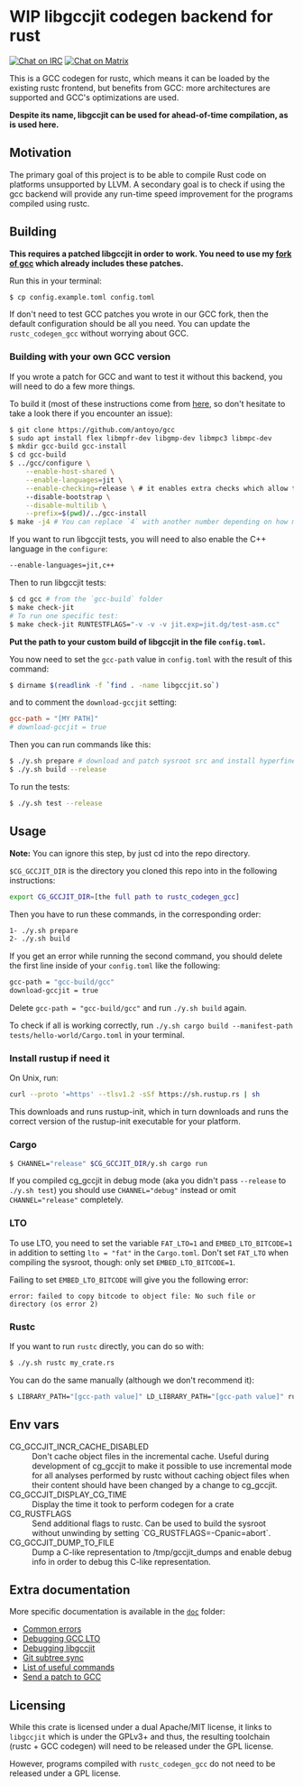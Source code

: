 # WIP libgccjit codegen backend for rust

[![Chat on IRC](https://img.shields.io/badge/irc.libera.chat-%23rustc__codegen__gcc-blue.svg)](https://web.libera.chat/#rustc_codegen_gcc)
[![Chat on Matrix](https://img.shields.io/badge/matrix.org-%23rustc__codegen__gcc-blue.svg)](https://matrix.to/#/#rustc_codegen_gcc:matrix.org)

This is a GCC codegen for rustc, which means it can be loaded by the existing rustc frontend, but benefits from GCC: more architectures are supported and GCC's optimizations are used.

**Despite its name, libgccjit can be used for ahead-of-time compilation, as is used here.**

## Motivation

The primary goal of this project is to be able to compile Rust code on platforms unsupported by LLVM.
A secondary goal is to check if using the gcc backend will provide any run-time speed improvement for the programs compiled using rustc.

## Building

**This requires a patched libgccjit in order to work.
You need to use my [fork of gcc](https://github.com/antoyo/gcc) which already includes these patches.**

Run this in your terminal:

```bash
$ cp config.example.toml config.toml
```

If don't need to test GCC patches you wrote in our GCC fork, then the default configuration should
be all you need. You can update the `rustc_codegen_gcc` without worrying about GCC.

### Building with your own GCC version

If you wrote a patch for GCC and want to test it without this backend, you will need
to do a few more things.

To build it (most of these instructions come from [here](https://gcc.gnu.org/onlinedocs/jit/internals/index.html), so don't hesitate to take a look there if you encounter an issue):

```bash
$ git clone https://github.com/antoyo/gcc
$ sudo apt install flex libmpfr-dev libgmp-dev libmpc3 libmpc-dev
$ mkdir gcc-build gcc-install
$ cd gcc-build
$ ../gcc/configure \
    --enable-host-shared \
    --enable-languages=jit \
    --enable-checking=release \ # it enables extra checks which allow to find bugs
    --disable-bootstrap \
    --disable-multilib \
    --prefix=$(pwd)/../gcc-install
$ make -j4 # You can replace `4` with another number depending on how many cores you have.
```

If you want to run libgccjit tests, you will need to also enable the C++ language in the `configure`:

```bash
--enable-languages=jit,c++
```

Then to run libgccjit tests:

```bash
$ cd gcc # from the `gcc-build` folder
$ make check-jit
# To run one specific test:
$ make check-jit RUNTESTFLAGS="-v -v -v jit.exp=jit.dg/test-asm.cc"
```

**Put the path to your custom build of libgccjit in the file `config.toml`.**

You now need to set the `gcc-path` value in `config.toml` with the result of this command:

```bash
$ dirname $(readlink -f `find . -name libgccjit.so`)
```

and to comment the `download-gccjit` setting:

```toml
gcc-path = "[MY PATH]"
# download-gccjit = true
```

Then you can run commands like this:

```bash
$ ./y.sh prepare # download and patch sysroot src and install hyperfine for benchmarking
$ ./y.sh build --release
```

To run the tests:

```bash
$ ./y.sh test --release
```

## Usage

**Note:** You can ignore this step, by just cd into the repo directory.

`$CG_GCCJIT_DIR` is the directory you cloned this repo into in the following instructions:

```bash
export CG_GCCJIT_DIR=[the full path to rustc_codegen_gcc]
```

Then you have to run these commands, in the corresponding order:

```bash
1- ./y.sh prepare
2- ./y.sh build
```
If you get an error while running the second command, you should delete the first line inside of your ``config.toml`` like the following:

```bash
gcc-path = "gcc-build/gcc"
download-gccjit = true
```
Delete ``gcc-path = "gcc-build/gcc"`` and run ``./y.sh build`` again.

To check if all is  working correctly, run ``./y.sh cargo build --manifest-path tests/hello-world/Cargo.toml`` in your terminal.


### Install rustup if need it
On Unix, run:

```bash
curl --proto '=https' --tlsv1.2 -sSf https://sh.rustup.rs | sh
```
This downloads and runs rustup-init, which in turn downloads and runs the correct version of the rustup-init executable for your platform.

### Cargo

```bash
$ CHANNEL="release" $CG_GCCJIT_DIR/y.sh cargo run
```

If you compiled cg_gccjit in debug mode (aka you didn't pass `--release` to `./y.sh test`) you should use `CHANNEL="debug"` instead or omit `CHANNEL="release"` completely.

### LTO

To use LTO, you need to set the variable `FAT_LTO=1` and `EMBED_LTO_BITCODE=1` in addition to setting `lto = "fat"` in the `Cargo.toml`.
Don't set `FAT_LTO` when compiling the sysroot, though: only set `EMBED_LTO_BITCODE=1`.

Failing to set `EMBED_LTO_BITCODE` will give you the following error:

```
error: failed to copy bitcode to object file: No such file or directory (os error 2)
```

### Rustc

If you want to run `rustc` directly, you can do so with:

```bash
$ ./y.sh rustc my_crate.rs
```

You can do the same manually (although we don't recommend it):

```bash
$ LIBRARY_PATH="[gcc-path value]" LD_LIBRARY_PATH="[gcc-path value]" rustc +$(cat $CG_GCCJIT_DIR/rust-toolchain | grep 'channel' | cut -d '=' -f 2 | sed 's/"//g' | sed 's/ //g') -Cpanic=abort -Zcodegen-backend=$CG_GCCJIT_DIR/target/release/librustc_codegen_gcc.so --sysroot $CG_GCCJIT_DIR/build_sysroot/sysroot my_crate.rs
```

## Env vars

<dl>
    <dt>CG_GCCJIT_INCR_CACHE_DISABLED</dt>
    <dd>Don't cache object files in the incremental cache. Useful during development of cg_gccjit
    to make it possible to use incremental mode for all analyses performed by rustc without caching
    object files when their content should have been changed by a change to cg_gccjit.</dd>
    <dt>CG_GCCJIT_DISPLAY_CG_TIME</dt>
    <dd>Display the time it took to perform codegen for a crate</dd>
    <dt>CG_RUSTFLAGS</dt>
    <dd>Send additional flags to rustc. Can be used to build the sysroot without unwinding by setting `CG_RUSTFLAGS=-Cpanic=abort`.</dd>
    <dt>CG_GCCJIT_DUMP_TO_FILE</dt>
    <dd>Dump a C-like representation to /tmp/gccjit_dumps and enable debug info in order to debug this C-like representation.</dd>
</dl>

## Extra documentation

More specific documentation is available in the [`doc`](./doc) folder:

 * [Common errors](./doc/errors.md)
 * [Debugging GCC LTO](./doc/debugging-gcc-lto.md)
 * [Debugging libgccjit](./doc/debugging-libgccjit.md)
 * [Git subtree sync](./doc/subtree.md)
 * [List of useful commands](./doc/tips.md)
 * [Send a patch to GCC](./doc/sending-gcc-patch.md)

## Licensing

While this crate is licensed under a dual Apache/MIT license, it links to `libgccjit` which is under the GPLv3+ and thus, the resulting toolchain (rustc + GCC codegen) will need to be released under the GPL license.

However, programs compiled with `rustc_codegen_gcc` do not need to be released under a GPL license.
